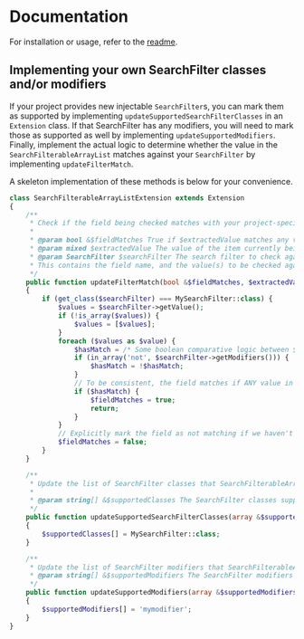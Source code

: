 # Documentation

For installation or usage, refer to the [readme](../../README.md).

## Implementing your own SearchFilter classes and/or modifiers
If your project provides new injectable `SearchFilter`s, you can mark them as supported by implementing `updateSupportedSearchFilterClasses` in an `Extension` class. If that SearchFilter has any modifiers, you will need to mark those as supported as well by implementing `updateSupportedModifiers`. Finally, implement the actual logic to determine whether the value in the `SearchFilterableArrayList` matches against your `SearchFilter` by implementing `updateFilterMatch`.

A skeleton implementation of these methods is below for your convenience.
```php
class SearchFilterableArrayListExtension extends Extension
{
    /**
     * Check if the field being checked matches with your project-specific SearchFilter class and/or modifiers.
     * 
     * @param bool &$fieldMatches True if $extractedValue matches any value in $searchFilter.
     * @param mixed $extractedValue The value of the item currently being checked.
     * @param SearchFilter $searchFilter The search filter to check against.
     * This contains the field name, and the value(s) to be checked against - as well as any modifiers.
     */
    public function updateFilterMatch(bool &$fieldMatches, $extractedValue, SearchFilter $searchFilter)
    {
        if (get_class($searchFilter) === MySearchFilter::class) {
            $values = $searchFilter->getValue();
            if (!is_array($values)) {
                $values = [$values];
            }
            foreach ($values as $value) {
                $hasMatch = /* Some boolean comparative logic between $extractedValue and $value here */;
                if (in_array('not', $searchFilter->getModifiers())) {
                    $hasMatch = !$hasMatch;
                }
                // To be consistent, the field matches if ANY value in the search filter matches the extracted value.
                if ($hasMatch) {
                    $fieldMatches = true;
                    return;
                }
            }
            // Explicitly mark the field as not matching if we haven't made a match yet.
            $fieldMatches = false;
        }
    }

    /**
     * Update the list of SearchFilter classes that SearchFilterableArrayList supports to include your project-specific SearchFilter.
     * 
     * @param string[] &$supportedClasses The SearchFilter classes supported by SearchFilterableArrayList
     */
    public function updateSupportedSearchFilterClasses(array &$supportedClasses)
    {
        $supportedClasses[] = MySearchFilter::class;
    }

    /**
     * Update the list of SearchFilter modifiers that SearchFilterableArrayList supports to include any custom modifiers in your project.
     * @param string[] &$supportedModifiers The SearchFilter modifiers supported by SearchFilterableArrayList
     */
    public function updateSupportedModifiers(array &$supportedModifiers)
    {
        $supportedModifiers[] = 'mymodifier';
    }
}
```
